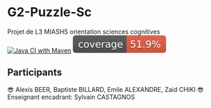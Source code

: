 # G2-Puzzle-Sc
Projet de L3 MIASHS orientation sciences cognitives <br />
[![Java CI with Maven](https://github.com/alexisbe-github/G2-Puzzle-Sc-2023/actions/workflows/maven.yml/badge.svg)](https://github.com/alexisbe-github/G2-Puzzle-Sc-2023/actions/workflows/maven.yml) ![Coverage](.github/badges/jacoco.svg)

## Participants
😎 Alexis BEER, Baptiste BILLARD, Emile ALEXANDRE, Zaid CHIKI 😎<br />
Enseignant encadrant: Sylvain CASTAGNOS
